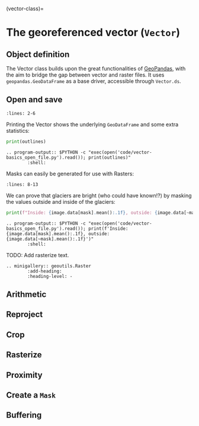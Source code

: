 (vector-class)=

# The georeferenced vector (`Vector`)

## Object definition

The Vector class builds upon the great functionalities of [GeoPandas](https://geopandas.org/), with the aim to bridge the gap between vector and raster files.
It uses `geopandas.GeoDataFrame` as a base driver, accessible through `Vector.ds`.

## Open and save

```{literalinclude} code/vector-basics_open_file.py
:lines: 2-6
```

Printing the Vector shows the underlying `GeoDataFrame` and some extra statistics:

```python
print(outlines)
```

```{eval-rst}
.. program-output:: $PYTHON -c "exec(open('code/vector-basics_open_file.py').read()); print(outlines)"
        :shell:

```

Masks can easily be generated for use with Rasters:

```{literalinclude} code/vector-basics_open_file.py
:lines: 8-13
```

We can prove that glaciers are bright (who could have known!?) by masking the values outside and inside of the glaciers:

```python
print(f"Inside: {image.data[mask].mean():.1f}, outside: {image.data[~mask].mean():.1f}")
```

```{eval-rst}
.. program-output:: $PYTHON -c "exec(open('code/vector-basics_open_file.py').read()); print(f'Inside: {image.data[mask].mean():.1f}, outside: {image.data[~mask].mean():.1f}')"
        :shell:
```

TODO: Add rasterize text.

```{eval-rst}
.. minigallery:: geoutils.Raster
        :add-heading:
        :heading-level: -
```


## Arithmetic


## Reproject


## Crop


## Rasterize


## Proximity


## Create a `Mask`


## Buffering


